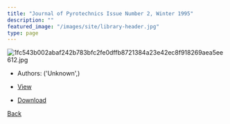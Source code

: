```yaml
---
title: "Journal of Pyrotechnics Issue Number 2, Winter 1995"
description: ""
featured_image: "/images/site/library-header.jpg"
type: page
---
```


![1fc543b002abaf242b783bfc2fe0dffb8721384a23e42ec8f918269aea5ee612.jpg](https://drive.google.com/uc?export=view&id=1drvlnbujmeGYiiEXuNIygkVmIRRNC-cC)
* Authors: ('Unknown',)
* <a href="https://drive.google.com/uc?export=view&id=1FbvtLIuY0ELHxmZOhIOV4FM8kCn_i9VN" target="_blank">View</a>

* [Download](https://drive.google.com/uc?export=download&id=1FbvtLIuY0ELHxmZOhIOV4FM8kCn_i9VN)

[Back](/library/)
